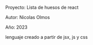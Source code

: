Proyecto: Lista de huesos de react

Autor: Nicolas Olmos

Año: 2023

lenguaje creado a partir de jsx, js y css
